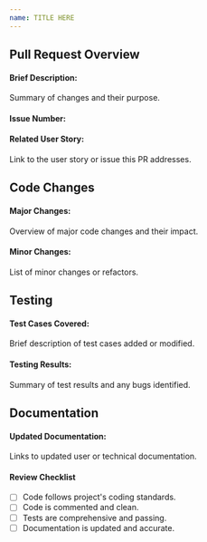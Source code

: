 ```yaml
---
name: TITLE HERE
---
```


## Pull Request Overview
#### Brief Description:
Summary of changes and their purpose.
#### Issue Number:

#### Related User Story:
Link to the user story or issue this PR addresses.
## Code Changes
#### Major Changes:
Overview of major code changes and their impact.
#### Minor Changes:
List of minor changes or refactors.
## Testing
#### Test Cases Covered:
Brief description of test cases added or modified.
#### Testing Results:
Summary of test results and any bugs identified.
## Documentation
#### Updated Documentation:
Links to updated user or technical documentation.
#### Review Checklist
- [ ] Code follows project's coding standards.
- [ ] Code is commented and clean.
- [ ] Tests are comprehensive and passing.
- [ ] Documentation is updated and accurate.
